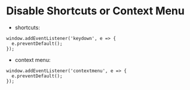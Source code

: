 # Disable Shortcuts or Context Menu

* shortcuts:

```
window.addEventListener('keydown', e => {
  e.preventDefault();
});
```

* context menu:

```
window.addEventListener('contextmenu', e => {
  e.preventDefault();
});
```